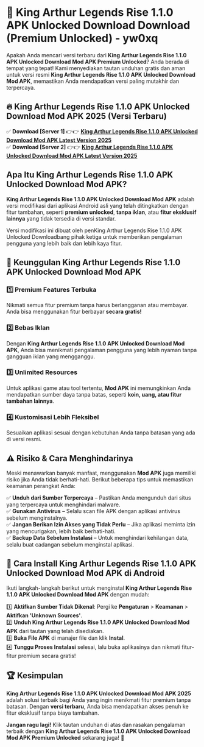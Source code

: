 # 🎯 King Arthur Legends Rise 1.1.0 APK Unlocked Download  Download (Premium Unlocked) -  yw0xq

Apakah Anda mencari versi terbaru dari **King Arthur Legends Rise 1.1.0 APK Unlocked Download Mod APK Premium Unlocked**? Anda berada di tempat yang tepat! Kami menyediakan tautan unduhan gratis dan aman untuk versi resmi **King Arthur Legends Rise 1.1.0 APK Unlocked Download Mod APK**, memastikan Anda mendapatkan versi paling mutakhir dan terpercaya.

## 🔥 King Arthur Legends Rise 1.1.0 APK Unlocked Download Mod APK 2025 (Versi Terbaru)

✅ **Download [Server 1]** 👉👉 [**King Arthur Legends Rise 1.1.0 APK Unlocked Download Mod APK Latest Version 2025**](https://momento.my/?title=King_Arthur_Legends_Rise_1.1.0_APK_Unlocked_Download)  
✅ **Download [Server 2]** 👉👉 [**King Arthur Legends Rise 1.1.0 APK Unlocked Download Mod APK Latest Version 2025**](https://momento.my/?title=King_Arthur_Legends_Rise_1.1.0_APK_Unlocked_Download)  

## Apa Itu King Arthur Legends Rise 1.1.0 APK Unlocked Download Mod APK?

**King Arthur Legends Rise 1.1.0 APK Unlocked Download Mod APK** adalah versi modifikasi dari aplikasi Android asli yang telah ditingkatkan dengan fitur tambahan, seperti **premium unlocked**, **tanpa iklan**, atau **fitur eksklusif lainnya** yang tidak tersedia di versi standar.

Versi modifikasi ini dibuat oleh penKing Arthur Legends Rise 1.1.0 APK Unlocked Downloadbang pihak ketiga untuk memberikan pengalaman pengguna yang lebih baik dan lebih kaya fitur.

## 🎯 Keunggulan King Arthur Legends Rise 1.1.0 APK Unlocked Download Mod APK

### 1️⃣ Premium Features Terbuka
Nikmati semua fitur premium tanpa harus berlangganan atau membayar. Anda bisa menggunakan fitur berbayar **secara gratis!**

### 2️⃣ Bebas Iklan
Dengan **King Arthur Legends Rise 1.1.0 APK Unlocked Download Mod APK**, Anda bisa menikmati pengalaman pengguna yang lebih nyaman tanpa gangguan iklan yang mengganggu.

### 3️⃣ Unlimited Resources
Untuk aplikasi game atau tool tertentu, **Mod APK** ini memungkinkan Anda mendapatkan sumber daya tanpa batas, seperti **koin, uang, atau fitur tambahan lainnya**.

### 4️⃣ Kustomisasi Lebih Fleksibel
Sesuaikan aplikasi sesuai dengan kebutuhan Anda tanpa batasan yang ada di versi resmi.

## ⚠️ Risiko & Cara Menghindarinya

Meski menawarkan banyak manfaat, menggunakan **Mod APK** juga memiliki risiko jika Anda tidak berhati-hati. Berikut beberapa tips untuk memastikan keamanan perangkat Anda:

✅ **Unduh dari Sumber Terpercaya** – Pastikan Anda mengunduh dari situs yang terpercaya untuk menghindari malware.  
✅ **Gunakan Antivirus** – Selalu scan file APK dengan aplikasi antivirus sebelum menginstalnya.  
✅ **Jangan Berikan Izin Akses yang Tidak Perlu** – Jika aplikasi meminta izin yang mencurigakan, lebih baik berhati-hati.  
✅ **Backup Data Sebelum Instalasi** – Untuk menghindari kehilangan data, selalu buat cadangan sebelum menginstal aplikasi.

## 📌 Cara Install King Arthur Legends Rise 1.1.0 APK Unlocked Download Mod APK di Android

Ikuti langkah-langkah berikut untuk menginstal **King Arthur Legends Rise 1.1.0 APK Unlocked Download Mod APK** dengan mudah:

1️⃣ **Aktifkan Sumber Tidak Dikenal**: Pergi ke **Pengaturan** > **Keamanan** > **Aktifkan 'Unknown Sources'**.  
2️⃣ **Unduh King Arthur Legends Rise 1.1.0 APK Unlocked Download Mod APK** dari tautan yang telah disediakan.  
3️⃣ **Buka File APK** di manajer file dan klik **Instal**.  
4️⃣ **Tunggu Proses Instalasi** selesai, lalu buka aplikasinya dan nikmati fitur-fitur premium secara gratis!

## 🏆 Kesimpulan

**King Arthur Legends Rise 1.1.0 APK Unlocked Download Mod APK 2025** adalah solusi terbaik bagi Anda yang ingin menikmati fitur premium tanpa batasan. Dengan **versi terbaru**, Anda bisa mendapatkan akses penuh ke fitur eksklusif tanpa biaya tambahan.

**Jangan ragu lagi!** Klik tautan unduhan di atas dan rasakan pengalaman terbaik dengan **King Arthur Legends Rise 1.1.0 APK Unlocked Download Mod APK Premium Unlocked** sekarang juga! 🚀
